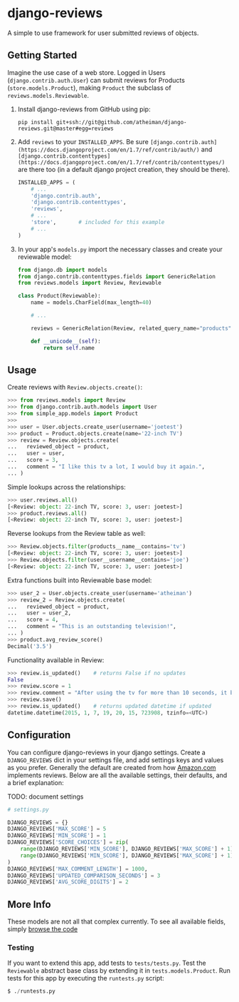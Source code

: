 # django-reviews

A simple to use framework for user submitted reviews of objects.



## Getting Started

Imagine the use case of a web store. Logged in Users (`django.contrib.auth.User`) can submit reviews for Products (`store.models.Product`), making `Product` the subclass of `reviews.models.Reviewable`.

1.  Install django-reviews from GitHub using pip:

    `pip install git+ssh://git@github.com/atheiman/django-reviews.git@master#egg=reviews`

1.  Add `reviews` to your `INSTALLED_APPS`. Be sure `[django.contrib.auth](https://docs.djangoproject.com/en/1.7/ref/contrib/auth/)` and `[django.contrib.contenttypes](https://docs.djangoproject.com/en/1.7/ref/contrib/contenttypes/)` are there too (in a default django project creation, they should be there).

    ```python
    INSTALLED_APPS = (
        # ...
        'django.contrib.auth',
        'django.contrib.contenttypes',
        'reviews',
        # ...
        'store',       # included for this example
        # ...
    )
    ```

1.  In your app's `models.py` import the necessary classes and create your reviewable model:

    ```python
    from django.db import models
    from django.contrib.contenttypes.fields import GenericRelation
    from reviews.models import Review, Reviewable

    class Product(Reviewable):
        name = models.CharField(max_length=40)

        # ...

        reviews = GenericRelation(Review, related_query_name="products")

        def __unicode__(self):
            return self.name
    ```



## Usage

Create reviews with `Review.objects.create()`:

```python
>>> from reviews.models import Review
>>> from django.contrib.auth.models import User
>>> from simple_app.models import Product
>>>
>>> user = User.objects.create_user(username='joetest')
>>> product = Product.objects.create(name='22-inch TV')
>>> review = Review.objects.create(
...   reviewed_object = product,
...   user = user,
...   score = 3,
...   comment = "I like this tv a lot, I would buy it again.",
... )
```

Simple lookups across the relationships:

```python
>>> user.reviews.all()
[<Review: object: 22-inch TV, score: 3, user: joetest>]
>>> product.reviews.all()
[<Review: object: 22-inch TV, score: 3, user: joetest>]
```

Reverse lookups from the Review table as well:

```python
>>> Review.objects.filter(products__name__contains='tv')
[<Review: object: 22-inch TV, score: 3, user: joetest>]
>>> Review.objects.filter(user__username__contains='joe')
[<Review: object: 22-inch TV, score: 3, user: joetest>]
```

Extra functions built into Reviewable base model:

```python
>>> user_2 = User.objects.create_user(username='atheiman')
>>> review_2 = Review.objects.create(
...   reviewed_object = product,
...   user = user_2,
...   score = 4,
...   comment = "This is an outstanding television!",
... )
>>> product.avg_review_score()
Decimal('3.5')
```

Functionality available in Review:

```python
>>> review.is_updated()    # returns False if no updates
False
>>> review.score = 1
>>> review.comment = "After using the tv for more than 10 seconds, it broke."
>>> review.save()
>>> review.is_updated()    # returns updated datetime if updated
datetime.datetime(2015, 1, 7, 19, 20, 15, 723908, tzinfo=<UTC>)
```



## Configuration

You can configure django-reviews in your django settings. Create a `DJANGO_REVIEWS` dict in your settings file, and add settings keys and values as you prefer. Generally the default are created from how [Amazon.com](http://www.amazon.com/) implements reviews. Below are all the available settings, their defaults, and a brief explanation:

TODO: document settings

```python
# settings.py

DJANGO_REVIEWS = {}
DJANGO_REVIEWS['MAX_SCORE'] = 5
DJANGO_REVIEWS['MIN_SCORE'] = 1
DJANGO_REVIEWS['SCORE_CHOICES'] = zip(
    range(DJANGO_REVIEWS['MIN_SCORE'], DJANGO_REVIEWS['MAX_SCORE'] + 1),
    range(DJANGO_REVIEWS['MIN_SCORE'], DJANGO_REVIEWS['MAX_SCORE'] + 1)
)
DJANGO_REVIEWS['MAX_COMMENT_LENGTH'] = 1000,
DJANGO_REVIEWS['UPDATED_COMPARISON_SECONDS'] = 3
DJANGO_REVIEWS['AVG_SCORE_DIGITS'] = 2
```



## More Info

These models are not all that complex currently. To see all available fields, simply [browse the code](https://github.com/atheiman/django-reviews/blob/master/reviews/models.py)



### Testing

If you want to extend this app, add tests to `tests/tests.py`. Test the `Reviewable` abstract base class by extending it in `tests.models.Product`. Run tests for this app by executing the `runtests.py` script:

```python
$ ./runtests.py
```
